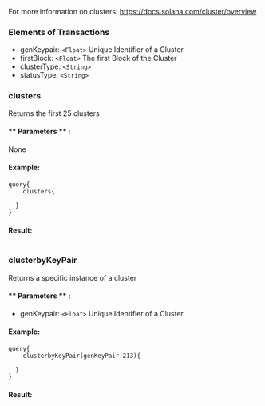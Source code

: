 For more information on clusters: https://docs.solana.com/cluster/overview

### Elements of Transactions
* genKeypair: `<Float>` Unique Identifier of a Cluster
* firstBlock: `<Float>` The first Block of the Cluster
* clusterType: `<String>` 
* statusType: `<String>` 


### clusters
Returns the first 25 clusters


#### ** Parameters ** : 

None

#### Example:
```
query{
	clusters{

  }
}
```

#### Result:
```

```

### clusterbyKeyPair
Returns a specific instance of a cluster


#### ** Parameters ** : 
* genKeypair: `<Float>` Unique Identifier of a Cluster


#### Example:
```
query{
	clusterbyKeyPair(genKeyPair:213){

  }
}
```

#### Result:
```

```